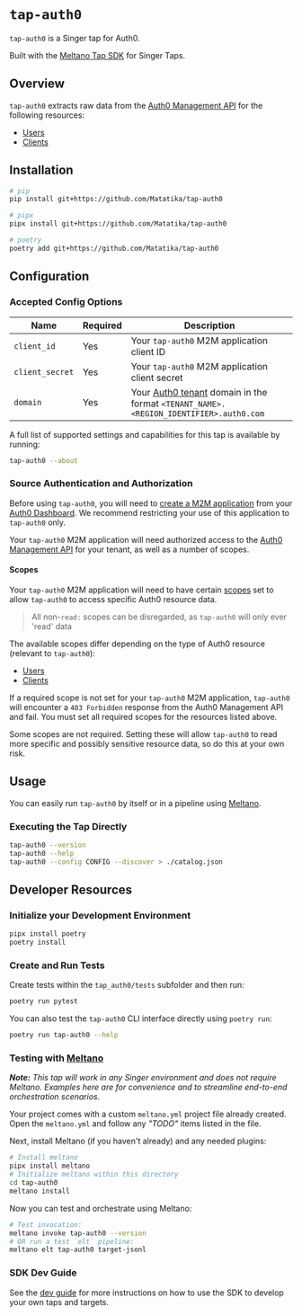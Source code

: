 # `tap-auth0`

`tap-auth0` is a Singer tap for Auth0.

Built with the [Meltano Tap SDK](https://sdk.meltano.com) for Singer Taps.

## Overview

`tap-auth0` extracts raw data from the [Auth0 Management API](https://auth0.com/docs/api/management/v2) for the following resources:
- [Users](https://auth0.com/docs/manage-users/user-migration/bulk-user-exports)
- [Clients](https://auth0.com/docs/api/management/v2#!/Clients/get_clients)

## Installation

```bash
# pip
pip install git+https://github.com/Matatika/tap-auth0

# pipx
pipx install git+https://github.com/Matatika/tap-auth0

# poetry
poetry add git+https://github.com/Matatika/tap-auth0
```

## Configuration

### Accepted Config Options

Name | Required | Description
--- | --- | ---
`client_id` | Yes | Your `tap-auth0` M2M application client ID
`client_secret` | Yes | Your `tap-auth0` M2M application client secret
`domain` | Yes | Your [Auth0 tenant](https://auth0.com/docs/get-started/auth0-overview/create-tenants) domain in the format `<TENANT_NAME>.<REGION_IDENTIFIER>.auth0.com`

A full list of supported settings and capabilities for this
tap is available by running:

```bash
tap-auth0 --about
```

### Source Authentication and Authorization

Before using `tap-auth0`, you will need to [create a M2M application](https://auth0.com/docs/get-started/auth0-overview/create-applications/machine-to-machine-apps) from your [Auth0 Dashboard](https://auth0.com/docs/get-started/auth0-overview/dashboard). We recommend restricting your use of this application to `tap-auth0` only.

Your `tap-auth0` M2M application will need authorized access to the [Auth0 Management API](https://auth0.com/docs/manage-users/user-accounts/manage-users-using-the-management-api) for your tenant, as well as a number of scopes.

#### Scopes
Your `tap-auth0` M2M application will need to have certain [scopes](https://auth0.com/docs/get-started/apis/scopes) set to allow `tap-auth0` to access specific Auth0 resource data.

> All non-`read:` scopes can be disregarded, as `tap-auth0` will only ever 'read' data

The available scopes differ depending on the type of Auth0 resource (relevant to `tap-auth0`):
- [Users](https://auth0.com/docs/manage-users/user-migration/bulk-user-exports)
- [Clients](https://auth0.com/docs/api/management/v2#!/Clients/get_clients)

If a required scope is not set for your `tap-auth0` M2M application, `tap-auth0` will encounter a `403 Forbidden` response from the Auth0 Management API and fail. You must set all required scopes for the resources listed above.

Some scopes are not required. Setting these will allow `tap-auth0` to read more specific and possibly sensitive resource data, so do this at your own risk.

## Usage

You can easily run `tap-auth0` by itself or in a pipeline using [Meltano](https://meltano.com/).

### Executing the Tap Directly

```bash
tap-auth0 --version
tap-auth0 --help
tap-auth0 --config CONFIG --discover > ./catalog.json
```

## Developer Resources

### Initialize your Development Environment

```bash
pipx install poetry
poetry install
```

### Create and Run Tests

Create tests within the `tap_auth0/tests` subfolder and
  then run:

```bash
poetry run pytest
```

You can also test the `tap-auth0` CLI interface directly using `poetry run`:

```bash
poetry run tap-auth0 --help
```

### Testing with [Meltano](https://www.meltano.com)

_**Note:** This tap will work in any Singer environment and does not require Meltano.
Examples here are for convenience and to streamline end-to-end orchestration scenarios._

Your project comes with a custom `meltano.yml` project file already created. Open the `meltano.yml` and follow any _"TODO"_ items listed in
the file.

Next, install Meltano (if you haven't already) and any needed plugins:

```bash
# Install meltano
pipx install meltano
# Initialize meltano within this directory
cd tap-auth0
meltano install
```

Now you can test and orchestrate using Meltano:

```bash
# Test invocation:
meltano invoke tap-auth0 --version
# OR run a test `elt` pipeline:
meltano elt tap-auth0 target-jsonl
```

### SDK Dev Guide

See the [dev guide](https://sdk.meltano.com/en/latest/dev_guide.html) for more instructions on how to use the SDK to 
develop your own taps and targets.
